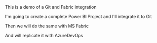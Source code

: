 This is a demo of a Git and Fabric integration

I'm going to create a complete Power BI Project and I'll integrate it to Git

Then we will do the same with MS Fabric

And will replicate it with AzureDevOps